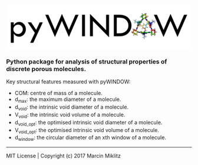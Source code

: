 ![alt tag](docs/pyWINDOW_logo.png)
### Python package for analysis of structural properties of discrete porous molecules.

Key structural features measured with pyWINDOW:

* COM: centre of mass of a molecule.
* d<sub>max</sub>: the maximum diameter of a molecule.
* d<sub>void</sub>: the intrinsic void diameter of a molecule.
* V<sub>void</sub>: the intrinsic void volume of a molecule.
* d<sub>void_opt</sub>: the optimised intrinsic void diameter of a molecule.
* V<sub>void_opt</sub>: the optimised intrinsic void volume of a molecule.
* d<sub>window</sub>: the circular diameter of an xth window of a molecule.

---------------------------------------------------------------
MIT License | Copyright (c) 2017 Marcin Miklitz
